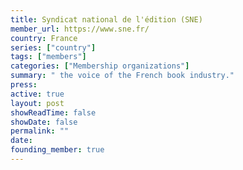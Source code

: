 ```yaml
---
title: Syndicat national de l'édition (SNE)
member_url: https://www.sne.fr/
country: France
series: ["country"] 
tags: ["members"]
categories: ["Membership organizations"]
summary: " the voice of the French book industry."
press:
active: true
layout: post
showReadTime: false
showDate: false
permalink: ""
date: 
founding_member: true
---
```

